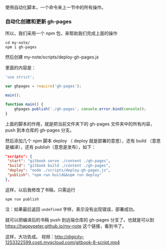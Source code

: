 使用自动化脚本，一个命令来上一节中的所有操作。

### 自动化创建和更新 gh-pages

所以，我们采用一个 npm 包，来帮助我们完成上面的操作

```
cd my-note/
npm i gh-pages
```

然后创建 my-note/scripts/deploy-gh-pages.js

里面的内容是：

```js
'use strict';

var ghpages = require('gh-pages');

main();

function main() {
    ghpages.publish('./gh-pages', console.error.bind(console));
}
```

上面的脚本的作用，就是把当前文件夹下的 gh-pages 文件夹中的所有内容，push 到本仓库的 gh-pages 分支。

然后添加几个 npm 脚本 deploy （ deploy 就是部署的意思），还有 build （意思是编译），还有 publish（意思是发布），如下：

```json
"scripts": {
 "start": "gitbook serve ./content ./gh-pages",
 "build": "gitbook build ./content ./gh-pages",
 "deploy": "node ./scripts/deploy-gh-pages.js",
 "publish": "npm run build&&npm run deploy"
},
```

这样，以后我修改了书稿，只需运行

```
npm run publish
```

注：如果最后返回 `undefined` 字样，表示没有出现错误，部署成功。

就可以把编译后的书稿 push 到远端仓库的 gh-pages 分支了。也就是可以到 https://happypeter.github.io/my-note 这个链接，看到书了。

这样，大功告成。
视频：http://digicity-1253322599.costj.myqcloud.com/gitbook-8-script.mp4
